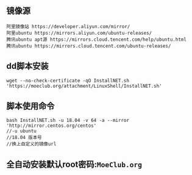 ## 镜像源
```
阿里镜像站 https://developer.aliyun.com/mirror/
阿里ubuntu https://mirrors.aliyun.com/ubuntu-releases/
腾讯ubuntu apt源 https://mirrors.cloud.tencent.com/help/ubuntu.html
腾讯ubuntu https://mirrors.cloud.tencent.com/ubuntu-releases/
```
## dd脚本安装
```
wget --no-check-certificate -qO InstallNET.sh 'https://moeclub.org/attachment/LinuxShell/InstallNET.sh'
```
## 脚本使用命令
```
bash InstallNET.sh -u 18.04 -v 64 -a --mirror 'http://mirror.centos.org/centos'
//-u ubuntu 
//18.04 版本号
//换上自定义的镜像url
```
## 全自动安装默认root密码:```MoeClub.org```
